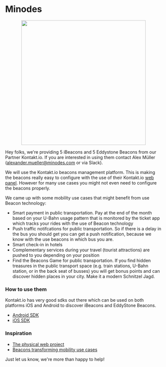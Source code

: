 # Minodes

<p align="center">
<img src="https://minodes.com/cmsImages/pressLogos/logo_minodes_turkis.png" width="400px" />
</p>

Hey folks, we're providing 5 iBeacons and 5 Eddystone Beacons from our Partner Kontakt.io. If you are interested in using them contact Alex Müller (alexander.mueller@minodes.com or via Slack).

We will use  the Kontakt.io  beacons management platform. This is making the beacons really easy to configure with the use of their Kontakt.io [web panel](https://panel.kontakt.io/). However for many use cases you might not even need to configure the beacons properly. 

We came up with some mobility use cases that might benefit from use Beacon technology:

* Smart payment in public transportation. Pay at the end of the month based on your U-Bahn usage pattern that is monitored by the ticket app which tracks your rides with the use of Beacon technology
* Push traffic notifcations for public transportation. So if there is a delay in the bus you should get you can get a push notification, because we know with the use beacons in which bus you are.
* Smart check-in in hotels
* Complementary services during your travel (tourist attractions) are pushed to you depending on your position
* Find the Beacons Game for public transportation. If you find hidden treasures in the public transport space (e.g. train stations, U-Bahn station, or in the back seat of busses) you will get bonus points and can discover hidden places in your city. Make it a modern Schnitzel Jagd.

### How to use them

Kontakt.io has very good sdks out there which can be used on both platforms iOS and Android to discover iBeacons and EddyStone Beacons. 

* [Android SDK](https://developer.kontakt.io/android-sdk/3.2.0/quickstart/)
* [iOS SDK](https://developer.kontakt.io/ios-sdk/quickstart/before-you-begin/)


### Inspiration

* [The physical web project](https://google.github.io/physical-web/) 
* [Beacons transforming mobility use cases](http://www.securedgenetworks.com/blog/3-brilliant-examples-of-how-beacon-technology-is-transforming-mobility) 

Just let us know, we're more than happy to help!

